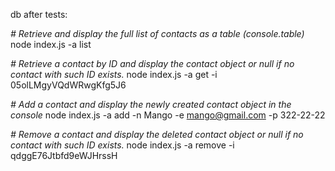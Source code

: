db after tests:

*# Retrieve and display the full list of contacts as a table (console.table)*
node index.js -a list

*# Retrieve a contact by ID and display the contact object or null if no contact with such ID exists.*
node index.js -a get -i 05olLMgyVQdWRwgKfg5J6

*# Add a contact and display the newly created contact object in the console*
node index.js -a add -n Mango -e mango@gmail.com -p 322-22-22

*# Remove a contact and display the deleted contact object or null if no contact with such ID exists.*
node index.js -a remove -i qdggE76Jtbfd9eWJHrssH
